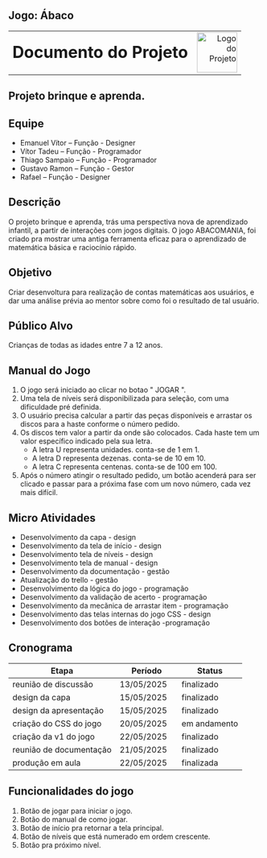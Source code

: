 ## Jogo: Ábaco


<table style="width: 100%;">
  <tr>
    <td style="vertical-align: middle; padding-right: 10px;">
      <h1 style="margin: 0;">Documento do Projeto</h1>
    </td>
    <td style="vertical-align: middle; text-align: right;">
      <img src="imagens/logo.png" alt="Logo do Projeto" width="80">
    </td>
  </tr>
</table>


## Projeto brinque e aprenda.

## Equipe 

- Emanuel Vítor – Função - Designer
- Vítor Tadeu – Função - Programador
- Thiago Sampaio – Função - Programador
- Gustavo Ramon – Função - Gestor
- Rafael  – Função - Designer

## Descrição

O projeto brinque e aprenda, trás uma perspectiva nova de aprendizado infantil, a partir de interações com jogos digitais.
O jogo ABACOMANIA, foi criado pra mostrar uma antiga ferramenta eficaz para o aprendizado de matemática básica e raciocínio rápido.

## Objetivo

Criar desenvoltura para realização de contas matemáticas aos usuários, e dar uma análise prévia ao mentor sobre como foi o resultado de tal usuário.

## Público Alvo

Crianças de todas as idades entre 7 a 12 anos.

## Manual do Jogo

1. O jogo será iniciado ao clicar no botao " JOGAR ".
2. Uma tela de níveis será disponibilizada para seleção, com uma dificuldade pré definida.
3. O usuário precisa calcular a partir das peças disponíveis e arrastar os discos para a haste conforme o número pedido.
4. Os discos tem valor a partir da onde são colocados. Cada haste tem um valor específico indicado pela sua letra.
   - A letra U representa unidades. conta-se de 1 em 1.
   - A letra D representa dezenas. conta-se de 10 em 10.
   - A letra C representa centenas. conta-se de 100 em 100.
5. Após o número atingir o resultado pedido, um botão acenderá para ser clicado e passar para a próxima fase com um novo número, cada vez mais difícil.

## Micro Atividades

- Desenvolvimento da capa - design
- Desenvolvimento da tela de início - design
- Desenvolvimento tela de níveis - design
- Desenvolvimento tela de manual - design
- Desenvolvimento da documentação - gestão
- Atualização do trello - gestão
- Desenvolvimento da lógica do jogo - programação
- Desenvolvimento da validação de acerto - programação
- Desenvolvimento da mecãnica de arrastar item - programação
- Desenvolvimento das telas internas do jogo CSS - design
- Desenvolvimento dos botões de interação -programação

## Cronograma

| Etapa                  | Período               | Status       |
|------------------------|-----------------------|------------  |
| reunião de discussão   |  13/05/2025           | finalizado   |
| design da capa         |  15/05/2025           | finalizado   |
| design da apresentação |  15/05/2025           | finalizado   |
| criação do CSS do jogo |  20/05/2025           | em andamento |
| criação da v1 do jogo  |  22/05/2025           | finalizado   |
| reunião de documentação|  21/05/2025           | finalizado   |
| produção em aula       |  22/05/2025           | finalizada

## Funcionalidades do jogo

1. Botão de jogar para iniciar o jogo.
2. Botão do manual de como jogar.
3. Botão de início pra retornar a tela principal.
4. Botão de níveis que está numerado em ordem crescente.
5. Botão pra próximo nível.
